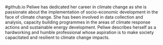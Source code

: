 #github.io
Peliwe has dedicated her career in climate change as she is passionate about the implementation of socio-economic development in the face of climate change. She has been involved in data collection and analysis, capacity building programmes in the areas of climate response actions and sustainable energy development. Peliwe describes herself as a hardworking and humble professional whose aspiration is to make society capacitated and resilient to climate change impacts.
